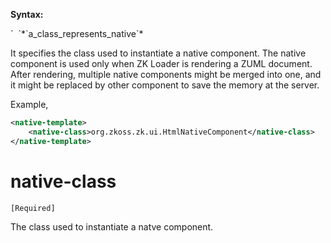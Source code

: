 **Syntax:**

<native-template>  
`  `<native-class>*`a_class_represents_native`*</native-class>  
</native-template>

It specifies the class used to instantiate a native component. The
native component is used only when ZK Loader is rendering a ZUML
document. After rendering, multiple native components might be merged
into one, and it might be replaced by other component to save the memory
at the server.

Example,

``` xml
<native-template>
    <native-class>org.zkoss.zk.ui.HtmlNativeComponent</native-class>
</native-template>
```

# native-class

`[Required]`

The class used to instantiate a natve component.



